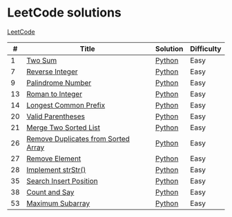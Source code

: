 # LeetCode solutions
[LeetCode](https://leetcode.com/)

| # | Title | Solution | Difficulty |
|---| ----- | -------- | ---------- |
|1|[Two Sum](https://leetcode.com/problems/two-sum/) | [Python](./0001_two_sum) |Easy|
|7|[Reverse Integer](https://leetcode.com/problems/reverse-integer/) | [Python](./0007_reverse_integer) |Easy|
|9|[Palindrome Number](https://leetcode.com/problems/palindrome-number/) | [Python](./0009_palindrome_number) |Easy|
|13|[Roman to Integer](https://leetcode.com/problems/roman-to-integer/) | [Python](./0013_roman_to_integer) |Easy|
|14|[Longest Common Prefix](https://leetcode.com/problems/longest-common-prefix/) | [Python](./0014_longest_common_prefix) |Easy|
|20|[Valid Parentheses](https://leetcode.com/problems/valid-parentheses/) | [Python](./0020_valid_parentheses) |Easy|
|21|[Merge Two Sorted List](https://leetcode.com/problems/merge-two-sorted-lists/) | [Python](./0021_merge_two_sorted_lists) |Easy|
|26|[Remove Duplicates from Sorted Array](https://leetcode.com/problems/remove-duplicates-from-sorted-array/) | [Python](./0026_remove_duplicates_from_sorted_array) |Easy|
|27|[Remove Element](https://leetcode.com/problems/remove-element/) | [Python](./0027_remove_element) |Easy|
|28|[Implement strStr()](https://leetcode.com/problems/implement-strstr/) | [Python](./0028_implement_strstr) |Easy|
|35|[Search Insert Position](https://leetcode.com/problems/search-insert-position/) | [Python](./0035_search_insert_position) |Easy|
|38|[Count and Say](https://leetcode.com/problems/count-and-say/) | [Python](./0038_count_and_say) |Easy|
|53|[Maximum Subarray](https://leetcode.com/problems/maximum-subarray/) | [Python](./0053_maximum_subarray) |Easy|
